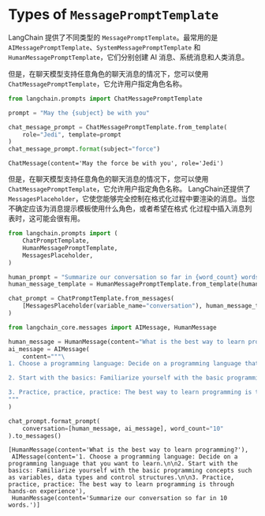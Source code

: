 # Types of `MessagePromptTemplate`

LangChain 提供了不同类型的 `MessagePromptTemplate`。最常用的是 `AIMessagePromptTemplate`、`SystemMessagePromptTemplate` 和 `HumanMessagePromptTemplate`，它们分别创建 AI 消息、系统消息和人类消息。

但是，在聊天模型支持任意角色的聊天消息的情况下，您可以使用 `ChatMessagePromptTemplate`，它允许用户指定角色名称。

```python
from langchain.prompts import ChatMessagePromptTemplate

prompt = "May the {subject} be with you"

chat_message_prompt = ChatMessagePromptTemplate.from_template(
    role="Jedi", template=prompt
)
chat_message_prompt.format(subject="force")
```

```text
ChatMessage(content='May the force be with you', role='Jedi')
```

但是，在聊天模型支持任意角色的聊天消息的情况下，您可以使用 `ChatMessagePromptTemplate`，它允许用户指定角色名称。
LangChain还提供了`MessagesPlaceholder`，它使您能够完全控制在格式化过程中要渲染的消息。当您不确定应该为消息提示模板使用什么角色，或者希望在格式
化过程中插入消息列表时，这可能会很有用。

```python
from langchain.prompts import (
    ChatPromptTemplate,
    HumanMessagePromptTemplate,
    MessagesPlaceholder,
)

human_prompt = "Summarize our conversation so far in {word_count} words."
human_message_template = HumanMessagePromptTemplate.from_template(human_prompt)

chat_prompt = ChatPromptTemplate.from_messages(
    [MessagesPlaceholder(variable_name="conversation"), human_message_template]
)
```



```python
from langchain_core.messages import AIMessage, HumanMessage

human_message = HumanMessage(content="What is the best way to learn programming?")
ai_message = AIMessage(
    content="""\
1. Choose a programming language: Decide on a programming language that you want to learn.

2. Start with the basics: Familiarize yourself with the basic programming concepts such as variables, data types and control structures.

3. Practice, practice, practice: The best way to learn programming is through hands-on experience\
"""
)

chat_prompt.format_prompt(
    conversation=[human_message, ai_message], word_count="10"
).to_messages()
```



```text
[HumanMessage(content='What is the best way to learn programming?'),
 AIMessage(content='1. Choose a programming language: Decide on a programming language that you want to learn.\n\n2. Start with the basics: Familiarize yourself with the basic programming concepts such as variables, data types and control structures.\n\n3. Practice, practice, practice: The best way to learn programming is through hands-on experience'),
 HumanMessage(content='Summarize our conversation so far in 10 words.')]
```